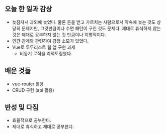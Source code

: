 ## 오늘 한 일과 감상
- 늦잠자서 과외에 늦었다. 물론 돈을 받고 가르치는 사람으로서 약속에 늦는 것도 상당히 문제지만, 그것만큼이나 수면 패턴이 구린 것도 문제다. 제대로 휴식하지 않는 것은 제대로 공부하지 않는 것 만큼이나 치명적이다.
- 인간 관계와 관련하여 감정 소모가 있었다.
- Vue로 투두리스트 웹 앱 구현 과제
  - 비동기 로직을 리팩토링했다.

## 배운 것들
- vue-router 활용
- CRUD 구현 (api 활용)

## 반성 및 다짐

- 효율적으로 공부한다.
- 제대로 휴식하고 제대로 공부한다.
